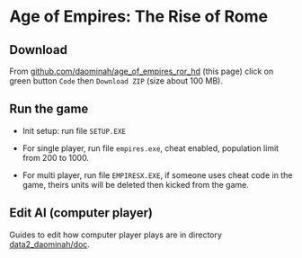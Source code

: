 # Age of Empires: The Rise of Rome

## Download

From [github.com/daominah/age_of_empires_ror_hd](https://github.com/daominah/age_of_empires_ror_hd) (this page)
click on green button `Code` then `Download ZIP` (size about 100 MB).

## Run the game

* Init setup: run file `SETUP.EXE`

* For single player, run file `empires.exe`, cheat enabled, population limit from 200 to 1000.

* For multi player, run file `EMPIRESX.EXE`, if someone uses cheat code in the game, theirs units will be deleted then kicked from the game.

## Edit AI (computer player)

Guides to edit how computer player plays are in directory
[data2_daominah/doc](data2_daominah/doc/edit_computer_player.md).
